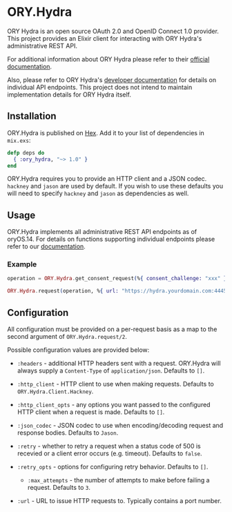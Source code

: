 # ORY.Hydra

ORY Hydra is an open source OAuth 2.0 and OpenID Connect 1.0 provider. This
project provides an Elixir client for interacting with ORY Hydra's
administrative REST API.

For additional information about ORY Hydra please refer to their
[official documentation](https://www.ory.sh/docs/hydra/).

Also, please refer to ORY Hydra's
[developer documentation](https://www.ory.sh/docs/) for details on individual
API endpoints. This project does not intend to maintain implementation details
for ORY Hydra itself.

## Installation

ORY.Hydra is published on [Hex](https://hex.pm/packages/ory_hydra). Add it to
your list of dependencies in `mix.exs`:

```elixir
defp deps do
  { :ory_hydra, "~> 1.0" }
end
```

ORY.Hydra requires you to provide an HTTP client and a JSON codec. `hackney`
and `jason` are used by default. If you wish to use these defaults you will need
to specify `hackney` and `jason` as dependencies as well.

## Usage

ORY.Hydra implements all administrative REST API endpoints as of oryOS.14. For
details on functions supporting individual endpoints please refer to our
[documentation](https://hexdocs.pm/ory_hydra/).

### Example

```elixir
operation = ORY.Hydra.get_consent_request(%{ consent_challenge: "xxx" })

ORY.Hydra.request(operation, %{ url: "https://hydra.yourdomain.com:4445" })
```

## Configuration

All configuration must be provided on a per-request basis as a map to the second
argument of `ORY.Hydra.request/2`.

Possible configuration values are provided below:

* `:headers` - additional HTTP headers sent with a request. ORY.Hydra will
  always supply a `Content-Type` of `application/json`. Defaults to `[]`.

* `:http_client` - HTTP client to use when making requests. Defaults to
  `ORY.Hydra.Client.Hackney`.

* `:http_client_opts` - any options you want passed to the configured HTTP
  client when a request is made. Defaults to `[]`.

* `:json_codec` - JSON codec to use when encoding/decoding request and response
  bodies. Defaults to `Jason`.

* `:retry` - whether to retry a request when a status code of 500 is recevied or
  a client error occurs (e.g. timeout). Defaults to `false`.

* `:retry_opts` - options for configuring retry behavior. Defaults to `[]`.

  * `:max_attempts` - the number of attempts to make before failing a request.
    Defaults to `3`.

* `:url` - URL to issue HTTP requests to. Typically contains a port number.
